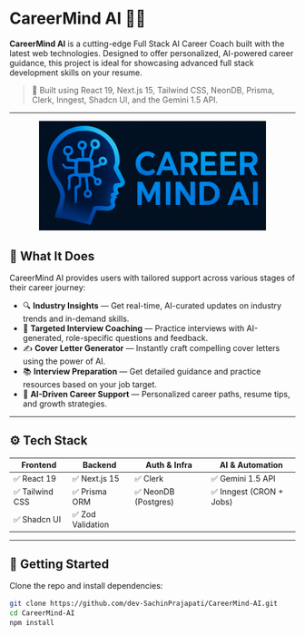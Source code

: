 # CareerMind AI 🎯💼

**CareerMind AI** is a cutting-edge Full Stack AI Career Coach built with the latest web technologies. Designed to offer personalized, AI-powered career guidance, this project is ideal for showcasing advanced full stack development skills on your resume.

> 🚀 Built using React 19, Next.js 15, Tailwind CSS, NeonDB, Prisma, Clerk, Inngest, Shadcn UI, and the Gemini 1.5 API.

---

<p align="center">
  <img src="./public/logo.png" alt="CareerMind AI Logo" width="400"/>
</p>

## 🧠 What It Does

CareerMind AI provides users with tailored support across various stages of their career journey:

- 🔍 **Industry Insights** — Get real-time, AI-curated updates on industry trends and in-demand skills.
- 🎯 **Targeted Interview Coaching** — Practice interviews with AI-generated, role-specific questions and feedback.
- ✍️ **Cover Letter Generator** — Instantly craft compelling cover letters using the power of AI.
- 📚 **Interview Preparation** — Get detailed guidance and practice resources based on your job target.
- 🤖 **AI-Driven Career Support** — Personalized career paths, resume tips, and growth strategies.

---

## ⚙️ Tech Stack

| Frontend        | Backend          | Auth & Infra       | AI & Automation    |
|-----------------|------------------|---------------------|---------------------|
| ✅ React 19      | ✅ Next.js 15     | ✅ Clerk             | ✅ Gemini 1.5 API    |
| ✅ Tailwind CSS  | ✅ Prisma ORM     | ✅ NeonDB (Postgres) | ✅ Inngest (CRON + Jobs) |
| ✅ Shadcn UI     | ✅ Zod Validation |                     |                     |

---



## 🚀 Getting Started

Clone the repo and install dependencies:

```bash
git clone https://github.com/dev-SachinPrajapati/CareerMind-AI.git
cd CareerMind-AI
npm install
